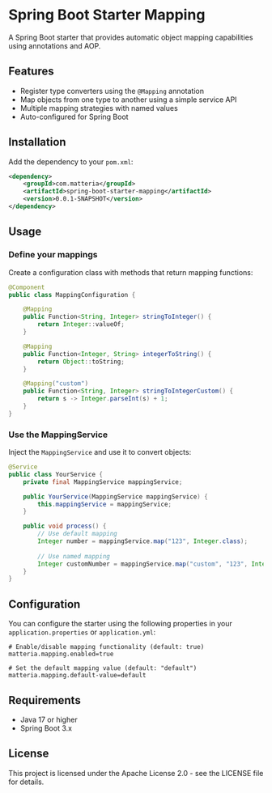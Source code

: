 # Spring Boot Starter Mapping

A Spring Boot starter that provides automatic object mapping capabilities using annotations and AOP.

## Features

- Register type converters using the `@Mapping` annotation
- Map objects from one type to another using a simple service API
- Multiple mapping strategies with named values
- Auto-configured for Spring Boot

## Installation

Add the dependency to your `pom.xml`:

```xml
<dependency>
    <groupId>com.matteria</groupId>
    <artifactId>spring-boot-starter-mapping</artifactId>
    <version>0.0.1-SNAPSHOT</version>
</dependency>
```

## Usage

### Define your mappings

Create a configuration class with methods that return mapping functions:

```java
@Component
public class MappingConfiguration {

    @Mapping
    public Function<String, Integer> stringToInteger() {
        return Integer::valueOf;
    }

    @Mapping
    public Function<Integer, String> integerToString() {
        return Object::toString;
    }

    @Mapping("custom")
    public Function<String, Integer> stringToIntegerCustom() {
        return s -> Integer.parseInt(s) + 1;
    }
}
```

### Use the MappingService

Inject the `MappingService` and use it to convert objects:

```java
@Service
public class YourService {
    private final MappingService mappingService;

    public YourService(MappingService mappingService) {
        this.mappingService = mappingService;
    }

    public void process() {
        // Use default mapping
        Integer number = mappingService.map("123", Integer.class);
        
        // Use named mapping
        Integer customNumber = mappingService.map("custom", "123", Integer.class);
    }
}
```

## Configuration

You can configure the starter using the following properties in your `application.properties` or `application.yml`:

```properties
# Enable/disable mapping functionality (default: true)
matteria.mapping.enabled=true

# Set the default mapping value (default: "default")
matteria.mapping.default-value=default
```

## Requirements

- Java 17 or higher
- Spring Boot 3.x

## License

This project is licensed under the Apache License 2.0 - see the LICENSE file for details.
